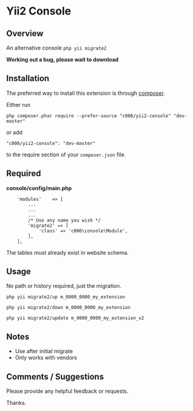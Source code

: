 Yii2 Console
===================


Overview
---------

An alternative console `php yii migrate2`

**Working out a bug, please wait to download**

Installation
------------

The preferred way to install this extension is through [composer](http://getcomposer.org/download/).

Either run

```
php composer.phar require --prefer-source "c006/yii2-console" "dev-master"
```

or add

```
"c006/yii2-console": "dev-master"
```

to the require section of your `composer.json` file.



Required
--------

**console/config/main.php**


>
        'modules'    => [
            ...
            ...
            ...
            /* Use any name you wish */
            'migrate2' => [
                'class' => 'c006\console\Module',
            ],
        ],



The tables must already exist in website schema.


Usage
-----

No path or history required, just the migration.


>
    php yii migrate2/up m_0000_0000_my_extension
    
>
    php yii migrate2/down m_0000_0000_my_extension

>
    php yii migrate2/update m_0000_0000_my_extension_v2



Notes
--------


+ Use after initial migrate
+ Only works with vendors





Comments / Suggestions
--------------------

Please provide any helpful feedback or requests.

Thanks.



















